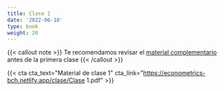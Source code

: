 ```yaml
---
title: Clase 1
date: '2022-06-10'
type: book
weight: 20
---
```



{{< callout note >}}
Te recomendamos revisar el [material complementario](https://econometrics-bch.netlify.app/post/) antes de la primera clase
{{< /callout >}}

{{< cta cta_text="Material de clase 1" cta_link="https://econometrics-bch.netlify.app/clase/Clase 1.pdf" >}}

